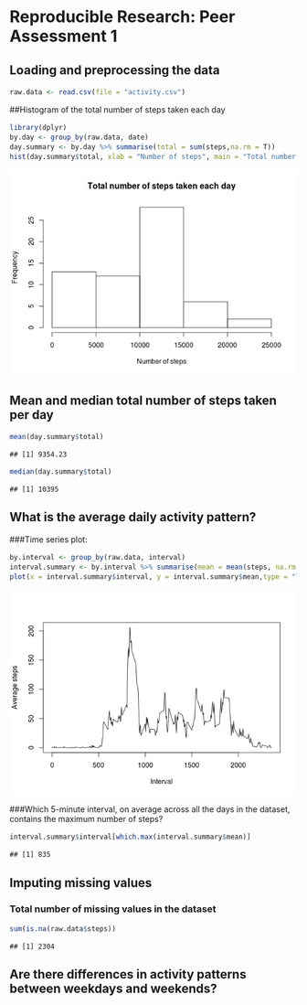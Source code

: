 # Reproducible Research: Peer Assessment 1


## Loading and preprocessing the data

```r
raw.data <- read.csv(file = "activity.csv")
```

##Histogram of the total number of steps taken each day

```r
library(dplyr)
by.day <- group_by(raw.data, date)
day.summary <- by.day %>% summarise(total = sum(steps,na.rm = T))
hist(day.summary$total, xlab = "Number of steps", main = "Total number of steps taken each day")
```

![](PA1_template_files/figure-html/unnamed-chunk-2-1.png) 

## Mean and median total number of steps taken per day

```r
mean(day.summary$total)
```

```
## [1] 9354.23
```

```r
median(day.summary$total)
```

```
## [1] 10395
```

## What is the average daily activity pattern?
###Time series plot:

```r
by.interval <- group_by(raw.data, interval)
interval.summary <- by.interval %>% summarise(mean = mean(steps, na.rm = T))
plot(x = interval.summary$interval, y = interval.summary$mean,type = "l", xlab = "Interval", ylab = "Average steps")
```

![](PA1_template_files/figure-html/unnamed-chunk-4-1.png) 

###Which 5-minute interval, on average across all the days in the dataset, contains the maximum number of steps?

```r
interval.summary$interval[which.max(interval.summary$mean)]
```

```
## [1] 835
```

## Imputing missing values
### Total number of missing values in the dataset

```r
sum(is.na(raw.data$steps))
```

```
## [1] 2304
```


## Are there differences in activity patterns between weekdays and weekends?

